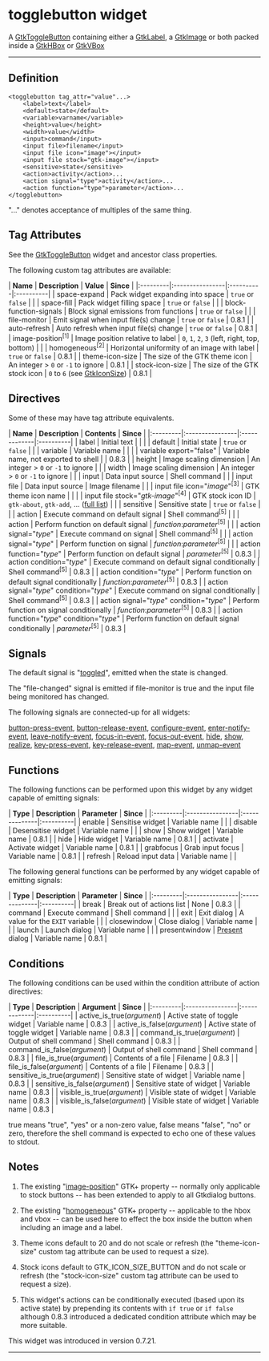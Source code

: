 # togglebutton widget #

A [GtkToggleButton](http://developer.gnome.org/gtk2/2.24/GtkToggleButton.html) containing either a [GtkLabel](http://developer.gnome.org/gtk2/2.24/GtkLabel.html), a [GtkImage](http://developer.gnome.org/gtk2/2.24/GtkImage.html) or both packed inside a [GtkHBox](http://developer.gnome.org/gtk2/2.24/GtkHBox.html) or [GtkVBox](http://developer.gnome.org/gtk2/2.24/GtkVBox.html)


---


## Definition ##

```
<togglebutton tag_attr="value"...>
	<label>text</label>
	<default>state</default>
	<variable>varname</variable>
	<height>value</height>
	<width>value</width>
	<input>command</input>
	<input file>filename</input>
	<input file icon="image"></input>
	<input file stock="gtk-image"></input>
	<sensitive>state</sensitive>
	<action>activity</action>...
	<action signal="type">activity</action>...
	<action function="type">parameter</action>...
</togglebutton>
```

"..." denotes acceptance of multiples of the same thing.

## Tag Attributes ##

See the [GtkToggleButton](http://developer.gnome.org/gtk2/2.24/GtkToggleButton.html#GtkToggleButton.object-hierarchy) widget and ancestor class properties.

The following custom tag attributes are available:

<a href='Hidden comment: ExportTableStart'></a>
| **Name** | **Description** | **Value** | **Since** |
|:---------|:----------------|:----------|:----------|
| space-expand | Pack widget expanding into space | `true` or `false` |  |
| space-fill | Pack widget filling space | `true` or `false` |  |
| block-function-signals | Block signal emissions from functions | `true` or `false` |  |
| file-monitor | Emit signal when input file(s) change | `true` or `false` | 0.8.1 |
| auto-refresh | Auto refresh when input file(s) change | `true` or `false` | 0.8.1 |
| image-position<sup>[1]</sup> | Image position relative to label | `0`, `1`, `2`, `3` (left, right, top, bottom) |  |
| homogeneous<sup>[2]</sup> | Horizontal uniformity of an image with label | `true` or `false` | 0.8.1 |
| theme-icon-size | The size of the GTK theme icon | An integer > `0` or `-1` to ignore | 0.8.1 |
| stock-icon-size | The size of the GTK stock icon | `0` to `6` (see [GtkIconSize](http://developer.gnome.org/gtk2/2.24/gtk2-Themeable-Stock-Images.html#GtkIconSize)) | 0.8.1 |
<a href='Hidden comment: ExportTableEnd'></a>

## Directives ##

Some of these may have tag attribute equivalents.

<a href='Hidden comment: ExportTableStart'></a>
| **Name** | **Description** | **Contents** | **Since** |
|:---------|:----------------|:-------------|:----------|
| label | Initial text |  |  |
| default | Initial state | `true` or `false` |  |
| variable | Variable name |  |  |
| variable export="false" | Variable name, not exported to shell |  | 0.8.3 |
| height | Image scaling dimension | An integer > `0` or `-1` to ignore |  |
| width | Image scaling dimension | An integer > `0` or `-1` to ignore |  |
| input | Data input source | Shell command |  |
| input file | Data input source | Image filename |  |
| input file icon="_image_"<sup>[3]</sup> | GTK theme icon name |  |  |
| input file stock="_gtk-image_"<sup>[4]</sup> | GTK stock icon ID | `gtk-about`, `gtk-add`, ... ([full list](http://developer.gnome.org/gtk2/2.24/gtk2-Stock-Items.html#GTK-STOCK-ABOUT:CAPS)) |  |
| sensitive | Sensitive state | `true` or `false` |  |
| action | Execute command on default signal | Shell command<sup>[5]</sup> |  |
| action | Perform function on default signal | _function_:_parameter_<sup>[5]</sup> |  |
| action signal="_type_" | Execute command on signal | Shell command<sup>[5]</sup> |  |
| action signal="_type_" | Perform function on signal | _function_:_parameter_<sup>[5]</sup> |  |
| action function="_type_" | Perform function on default signal | _parameter_<sup>[5]</sup> | 0.8.3 |
| action condition="_type_" | Execute command on default signal conditionally | Shell command<sup>[5]</sup> | 0.8.3 |
| action condition="_type_" | Perform function on default signal conditionally | _function_:_parameter_<sup>[5]</sup> | 0.8.3 |
| action signal="_type_" condition="_type_" | Execute command on signal conditionally | Shell command<sup>[5]</sup> | 0.8.3 |
| action signal="_type_" condition="_type_" | Perform function on signal conditionally | _function_:_parameter_<sup>[5]</sup> | 0.8.3 |
| action function="_type_" condition="_type_" | Perform function on default signal conditionally | _parameter_<sup>[5]</sup> | 0.8.3 |
<a href='Hidden comment: ExportTableEnd'></a>

## Signals ##

The default signal is "[toggled](http://developer.gnome.org/gtk2/2.24/GtkToggleButton.html#GtkToggleButton-toggled)", emitted when the state is changed.

The "file-changed" signal is emitted if file-monitor is true and the input file being monitored has changed.

The following signals are connected-up for all widgets:

[button-press-event](http://developer.gnome.org/gtk2/2.24/GtkWidget.html#GtkWidget-button-press-event), [button-release-event](http://developer.gnome.org/gtk2/2.24/GtkWidget.html#GtkWidget-button-release-event), [configure-event](http://developer.gnome.org/gtk2/2.24/GtkWidget.html#GtkWidget-configure-event), [enter-notify-event](http://developer.gnome.org/gtk2/2.24/GtkWidget.html#GtkWidget-enter-notify-event), [leave-notify-event](http://developer.gnome.org/gtk2/2.24/GtkWidget.html#GtkWidget-leave-notify-event), [focus-in-event](http://developer.gnome.org/gtk2/2.24/GtkWidget.html#GtkWidget-focus-in-event), [focus-out-event](http://developer.gnome.org/gtk2/2.24/GtkWidget.html#GtkWidget-focus-out-event), [hide](http://developer.gnome.org/gtk2/2.24/GtkWidget.html#GtkWidget-hide), [show](http://developer.gnome.org/gtk2/2.24/GtkWidget.html#GtkWidget-show), [realize](http://developer.gnome.org/gtk2/2.24/GtkWidget.html#GtkWidget-realize), [key-press-event](http://developer.gnome.org/gtk2/2.24/GtkWidget.html#GtkWidget-key-press-event), [key-release-event](http://developer.gnome.org/gtk2/2.24/GtkWidget.html#GtkWidget-key-release-event), [map-event](http://developer.gnome.org/gtk2/2.24/GtkWidget.html#GtkWidget-map-event), [unmap-event](http://developer.gnome.org/gtk2/2.24/GtkWidget.html#GtkWidget-unmap-event)

## Functions ##

The following functions can be performed upon this widget by any widget capable of emitting signals:

<a href='Hidden comment: ExportTableStart'></a>
| **Type** | **Description** | **Parameter** | **Since** |
|:---------|:----------------|:--------------|:----------|
| enable | Sensitise widget | Variable name |  |
| disable | Desensitise widget | Variable name |  |
| show | Show widget | Variable name | 0.8.1 |
| hide | Hide widget | Variable name | 0.8.1 |
| activate | Activate widget | Variable name | 0.8.1 |
| grabfocus | Grab input focus | Variable name | 0.8.1 |
| refresh | Reload input data | Variable name |  |
<a href='Hidden comment: ExportTableEnd'></a>

The following general functions can be performed by any widget capable of emitting signals:

<a href='Hidden comment: ExportTableStart'></a>
| **Type** | **Description** | **Parameter** | **Since** |
|:---------|:----------------|:--------------|:----------|
| break | Break out of actions list | None | 0.8.3 |
| command | Execute command | Shell command |  |
| exit | Exit dialog | A value for the `EXIT` variable |  |
| closewindow | Close dialog | Variable name |  |
| launch | Launch dialog | Variable name |  |
| presentwindow | [Present](http://developer.gnome.org/gtk2/2.24/GtkWindow.html#gtk-window-present) dialog | Variable name | 0.8.1 |
<a href='Hidden comment: ExportTableEnd'></a>

## Conditions ##

The following conditions can be used within the condition attribute of action directives:

<a href='Hidden comment: ExportTableStart'></a>
| **Type** | **Description** | **Argument** | **Since** |
|:---------|:----------------|:-------------|:----------|
| active\_is\_true(_argument_) | Active state of toggle widget | Variable name | 0.8.3 |
| active\_is\_false(_argument_) | Active state of toggle widget | Variable name | 0.8.3 |
| command\_is\_true(_argument_) | Output of shell command | Shell command | 0.8.3 |
| command\_is\_false(_argument_) | Output of shell command | Shell command | 0.8.3 |
| file\_is\_true(_argument_) | Contents of a file | Filename | 0.8.3 |
| file\_is\_false(_argument_) | Contents of a file | Filename | 0.8.3 |
| sensitive\_is\_true(_argument_) | Sensitive state of widget | Variable name | 0.8.3 |
| sensitive\_is\_false(_argument_) | Sensitive state of widget | Variable name | 0.8.3 |
| visible\_is\_true(_argument_) | Visible state of widget | Variable name | 0.8.3 |
| visible\_is\_false(_argument_) | Visible state of widget | Variable name | 0.8.3 |
<a href='Hidden comment: ExportTableEnd'></a>

true means "true", "yes" or a non-zero value, false means "false", "no" or zero, therefore the shell command is expected to echo one of these values to stdout.

## Notes ##

1. The existing "[image-position](http://developer.gnome.org/gtk2/2.24/GtkButton.html#GtkButton--image-position)" GTK+ property -- normally only applicable to stock buttons -- has been extended to apply to all Gtkdialog buttons.

2. The existing "[homogeneous](http://developer.gnome.org/gtk2/2.24/GtkBox.html#GtkBox--homogeneous)" GTK+ property -- applicable to the hbox and vbox -- can be used here to effect the box inside the button when including an image and a label.

3. Theme icons default to 20 and do not scale or refresh (the "theme-icon-size" custom tag attribute can be used to request a size).

4. Stock icons default to GTK\_ICON\_SIZE\_BUTTON and do not scale or refresh (the "stock-icon-size" custom tag attribute can be used to request a size).

5. This widget's actions can be conditionally executed (based upon its active state) by prepending its contents with `if true` or `if false` although 0.8.3 introduced a dedicated condition attribute which may be more suitable.

This widget was introduced in version 0.7.21.


---
